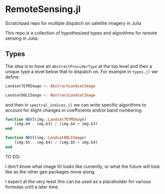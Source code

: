 # RemoteSensing.jl

Scratchpad repo for multiple dispatch on satellite imagery in Julia

This repo is a collection of hypothesized types and algorithms for remote sensing in Julia.

## Types

The idea is to have an `AbstractProviderType` at the top level and then a unique type a level below that to dispatch on. For example in `types.jl` we define:

```Julia
Landsat7ETMImage <: AbstractLandsatImage

Landsat8OLIImage <: AbstractLandsatImage
```
and then in `spectral_indices.jl` we can write specific algorithms to account for slight changes in coefficients and/or band numbering.

```Julia
function NDVI(img::Landsat7ETMImage)
    (img.b4 - img.b3) / (img.b4 + img.b3)
end

function NDVI(img::Landsat8OLIImage)
    (img.b5 - img.b4) / (img.b5 + img.b4)
end

```

TO DO:

I don't know what image IO looks like currently, or what the future will look like as the other geo packages move along. 

I expect at the very least this can be used as a placeholder for various formulas until a later time.
